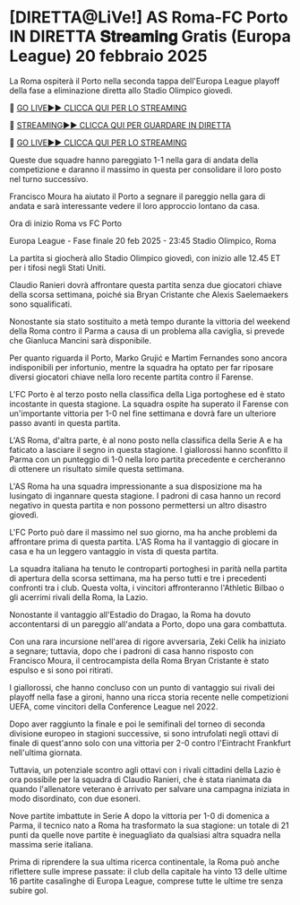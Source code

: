 # [DIRETTA@LiVe!] AS Roma-FC Porto IN DIRETTA 𝐒𝐭𝐫𝐞𝐚𝐦𝐢𝐧𝐠 Gratis (Europa League) 20 febbraio 2025
La Roma ospiterà il Porto nella seconda tappa dell'Europa League playoff della fase a eliminazione diretta allo Stadio Olimpico giovedì.

🔴 [GO LIVE►► CLICCA QUI PER LO STREAMING](https://jpn-srt.blogspot.com/2025/02/soccer.html)

🔴 [STREAMING►► CLICCA QUI PER GUARDARE IN DIRETTA](https://jpn-srt.blogspot.com/2025/02/soccer.html)

🔴 [GO LIVE►► CLICCA QUI PER LO STREAMING](https://jpn-srt.blogspot.com/2025/02/soccer.html)

Queste due squadre hanno pareggiato 1-1 nella gara di andata della competizione e daranno il massimo in questa per consolidare il loro posto nel turno successivo.

Francisco Moura ha aiutato il Porto a segnare il pareggio nella gara di andata e sarà interessante vedere il loro approccio lontano da casa.

Ora di inizio Roma vs FC Porto

Europa League - Fase finale
20 feb 2025 - 23:45
Stadio Olimpico, Roma

La partita si giocherà allo Stadio Olimpico giovedì, con inizio alle 12.45 ET per i tifosi negli Stati Uniti.

Claudio Ranieri dovrà affrontare questa partita senza due giocatori chiave della scorsa settimana, poiché sia ​​Bryan Cristante che Alexis Saelemaekers sono squalificati.

Nonostante sia stato sostituito a metà tempo durante la vittoria del weekend della Roma contro il Parma a causa di un problema alla caviglia, si prevede che Gianluca Mancini sarà disponibile.

Per quanto riguarda il Porto, Marko Grujić e Martim Fernandes sono ancora indisponibili per infortunio, mentre la squadra ha optato per far riposare diversi giocatori chiave nella loro recente partita contro il Farense.

L'FC Porto è al terzo posto nella classifica della Liga portoghese ed è stato incostante in questa stagione. La squadra ospite ha superato il Farense con un'importante vittoria per 1-0 nel fine settimana e dovrà fare un ulteriore passo avanti in questa partita.

L'AS Roma, d'altra parte, è al nono posto nella classifica della Serie A e ha faticato a lasciare il segno in questa stagione. I giallorossi hanno sconfitto il Parma con un punteggio di 1-0 nella loro partita precedente e cercheranno di ottenere un risultato simile questa settimana.

L'AS Roma ha una squadra impressionante a sua disposizione ma ha lusingato di ingannare questa stagione. I padroni di casa hanno un record negativo in questa partita e non possono permettersi un altro disastro giovedì.

L'FC Porto può dare il massimo nel suo giorno, ma ha anche problemi da affrontare prima di questa partita. L'AS Roma ha il vantaggio di giocare in casa e ha un leggero vantaggio in vista di questa partita.

La squadra italiana ha tenuto le controparti portoghesi in parità nella partita di apertura della scorsa settimana, ma ha perso tutti e tre i precedenti confronti tra i club. Questa volta, i vincitori affronteranno l'Athletic Bilbao o gli acerrimi rivali della Roma, la Lazio.

Nonostante il vantaggio all'Estadio do Dragao, la Roma ha dovuto accontentarsi di un pareggio all'andata a Porto, dopo una gara combattuta.

Con una rara incursione nell'area di rigore avversaria, Zeki Celik ha iniziato a segnare; tuttavia, dopo che i padroni di casa hanno risposto con Francisco Moura, il centrocampista della Roma Bryan Cristante è stato espulso e si sono poi ritirati.

I giallorossi, che hanno concluso con un punto di vantaggio sui rivali dei playoff nella fase a gironi, hanno una ricca storia recente nelle competizioni UEFA, come vincitori della Conference League nel 2022.

Dopo aver raggiunto la finale e poi le semifinali del torneo di seconda divisione europeo in stagioni successive, si sono intrufolati negli ottavi di finale di quest'anno solo con una vittoria per 2-0 contro l'Eintracht Frankfurt nell'ultima giornata.

Tuttavia, un potenziale scontro agli ottavi con i rivali cittadini della Lazio è ora possibile per la squadra di Claudio Ranieri, che è stata rianimata da quando l'allenatore veterano è arrivato per salvare una campagna iniziata in modo disordinato, con due esoneri.

Nove partite imbattute in Serie A dopo la vittoria per 1-0 di domenica a Parma, il tecnico nato a Roma ha trasformato la sua stagione: un totale di 21 punti da quelle nove partite è ineguagliato da qualsiasi altra squadra nella massima serie italiana.

Prima di riprendere la sua ultima ricerca continentale, la Roma può anche riflettere sulle imprese passate: il club della capitale ha vinto 13 delle ultime 16 partite casalinghe di Europa League, comprese tutte le ultime tre senza subire gol.
